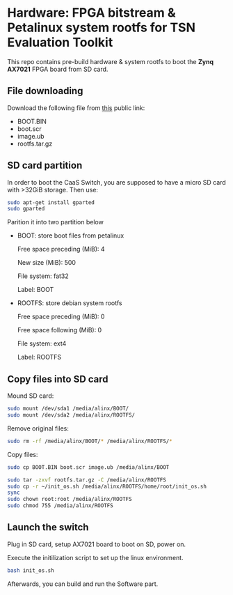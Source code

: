 # Hardware: FPGA bitstream & Petalinux system rootfs for TSN Evaluation Toolkit

This repo contains pre-build hardware & system rootfs to boot the **Zynq AX7021** FPGA board from SD card.

## File downloading

Download the following file from [this](https://cloud.tsinghua.edu.cn/d/961632ace07c42af9ad5/) public link:

* BOOT.BIN
* boot.scr
* image.ub
* rootfs.tar.gz


## SD card partition

In order to boot the CaaS Switch, you are supposed to have a micro SD card with >32GiB storage. Then use:

```bash
sudo apt-get install gparted
sudo gparted
```

Parition it into two partition below

* BOOT: store boot files from petalinux

    Free space preceding (MiB): 4

    New size (MiB): 500

    File system: fat32

    Label: BOOT

* ROOTFS: store debian system rootfs

    Free space preceding (MiB): 0

    Free space following (MiB): 0

    File system: ext4

    Label: ROOTFS

## Copy files into SD card

Mound SD card:
```bash
sudo mount /dev/sda1 /media/alinx/BOOT/
sudo mount /dev/sda2 /media/alinx/ROOTFS/
```

Remove original files:
```bash
sudo rm -rf /media/alinx/BOOT/* /media/alinx/ROOTFS/*
```

Copy files:
```bash
sudo cp BOOT.BIN boot.scr image.ub /media/alinx/BOOT

sudo tar -zxvf rootfs.tar.gz -C /media/alinx/ROOTFS
sudo cp -r ~/init_os.sh /media/alinx/ROOTFS/home/root/init_os.sh 
sync
sudo chown root:root /media/alinx/ROOTFS
sudo chmod 755 /media/alinx/ROOTFS
```

## Launch the switch

Plug in SD card, setup AX7021 board to boot on SD, power on.

Execute the initilization script to set up the linux environment.

```bash
bash init_os.sh
```

Afterwards, you can build and run the Software part.